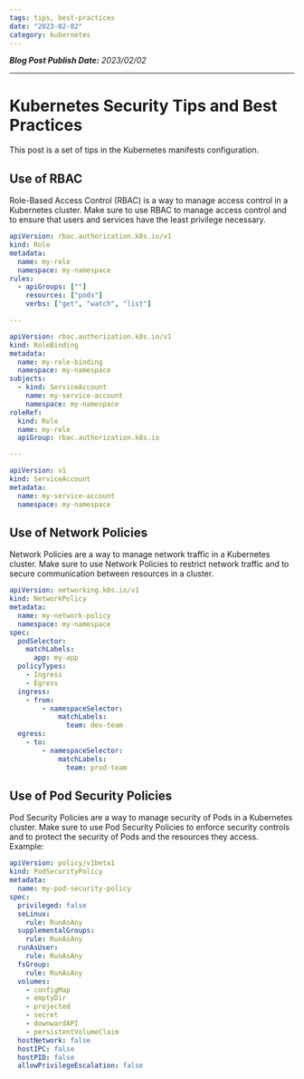 ```yaml
---
tags: tips, best-practices
date: "2023-02-02"
category: kubernetes
---
```


*__Blog Post Publish Date:__ 2023/02/02*

---

# Kubernetes Security Tips and Best Practices

This post is a set of tips in the Kubernetes manifests configuration.

## Use of RBAC

Role-Based Access Control (RBAC) is a way to manage access control in a Kubernetes cluster. Make sure to use RBAC to manage access control and to ensure that users and services have the least privilege necessary.

```yaml
apiVersion: rbac.authorization.k8s.io/v1
kind: Role
metadata:
  name: my-role
  namespace: my-namespace
rules:
  - apiGroups: [""]
    resources: ["pods"]
    verbs: ["get", "watch", "list"]

---

apiVersion: rbac.authorization.k8s.io/v1
kind: RoleBinding
metadata:
  name: my-role-binding
  namespace: my-namespace
subjects:
  - kind: ServiceAccount
    name: my-service-account
    namespace: my-namespace
roleRef:
  kind: Role
  name: my-role
  apiGroup: rbac.authorization.k8s.io

---

apiVersion: v1
kind: ServiceAccount
metadata:
  name: my-service-account
  namespace: my-namespace
```

## Use of Network Policies

Network Policies are a way to manage network traffic in a Kubernetes cluster. Make sure to use Network Policies to restrict network traffic and to secure communication between resources in a cluster.

```yaml
apiVersion: networking.k8s.io/v1
kind: NetworkPolicy
metadata:
  name: my-network-policy
  namespace: my-namespace
spec:
  podSelector:
    matchLabels:
      app: my-app
  policyTypes:
    - Ingress
    - Egress
  ingress:
    - from:
        - namespaceSelector:
            matchLabels:
              team: dev-team
  egress:
    - to:
        - namespaceSelector:
            matchLabels:
              team: prod-team
```

## Use of Pod Security Policies

Pod Security Policies are a way to manage security of Pods in a Kubernetes cluster. Make sure to use Pod Security Policies to enforce security controls and to protect the security of Pods and the resources they access.
Example:

```yaml
apiVersion: policy/v1beta1
kind: PodSecurityPolicy
metadata:
  name: my-pod-security-policy
spec:
  privileged: false
  seLinux:
    rule: RunAsAny
  supplementalGroups:
    rule: RunAsAny
  runAsUser:
    rule: RunAsAny
  fsGroup:
    rule: RunAsAny
  volumes:
    - configMap
    - emptyDir
    - projected
    - secret
    - downwardAPI
    - persistentVolumeClaim
  hostNetwork: false
  hostIPC: false
  hostPID: false
  allowPrivilegeEscalation: false
```
